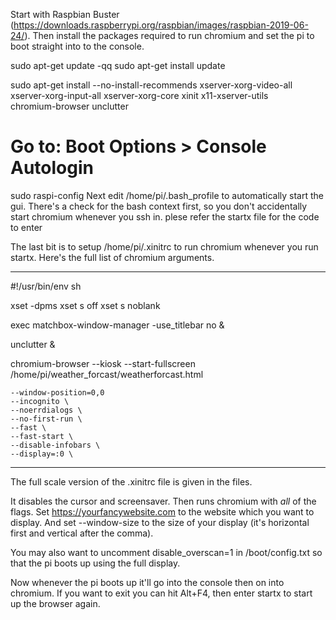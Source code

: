 Start with Raspbian Buster (https://downloads.raspberrypi.org/raspbian/images/raspbian-2019-06-24/).
Then install the packages required to run chromium and set the pi to boot straight into to the console.

sudo apt-get update -qq
sudo apt-get install update

sudo apt-get install --no-install-recommends xserver-xorg-video-all \
  xserver-xorg-input-all xserver-xorg-core xinit x11-xserver-utils \
  chromium-browser unclutter

# Go to: Boot Options > Console Autologin
sudo raspi-config
Next edit /home/pi/.bash_profile to automatically start the gui. There's a check for the bash context first, so you don't accidentally start chromium whenever you ssh in.
plese refer the startx file for the code to enter

The last bit is to setup /home/pi/.xinitrc to run chromium whenever you run startx. Here's the full list of chromium arguments.

----------------------------------------------------------------------------------
#!/usr/bin/env sh

xset -dpms
xset s off
xset s noblank

exec matchbox-window-manager -use_titlebar no &

unclutter &

chromium-browser --kiosk --start-fullscreen /home/pi/weather_forcast/weatherforcast.html

	--window-position=0,0
	--incognito \
	--noerrdialogs \
	--no-first-run \
	--fast \
	--fast-start \
	--disable-infobars \
	--display=:0 \
-----------------------------------------------------------------------------------

The full scale version of the .xinitrc file is given in the files.

It disables the cursor and screensaver. Then runs chromium with *all* of the flags. Set https://yourfancywebsite.com to the website which you want to display. And set --window-size to the size of your display (it's horizontal first and vertical after the comma).

You may also want to uncomment disable_overscan=1 in /boot/config.txt so that the pi boots up using the full display.

Now whenever the pi boots up it'll go into the console then on into chromium. If you want to exit you can hit Alt+F4, then enter startx to start up the browser again.

